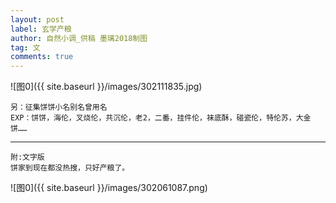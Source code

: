 ```yaml
---
layout: post
label: 玄学产粮
author: 自然小调_供稿 墨璃2018制图 
tag: 文
comments: true
---
```


![图0]({{ site.baseurl }}/images/302111835.jpg)

    另：征集饼饼小名别名曾用名
    EXP：饼饼，海伦，叉烧伦，共沉伦，老2，二番，挂件伦，袜底酥，碰瓷伦，特伦苏，大金饼……

---

    附:文字版
    饼家到现在都没热搜，只好产粮了。

![图0]({{ site.baseurl }}/images/302061087.png)